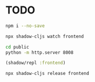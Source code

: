 # TODO

```sh
npm i --no-save
```

```sh
npx shadow-cljs watch frontend
```

```sh
cd public
python -m http.server 8008
```

```clj
(shadow/repl :frontend)
```

```sh
npx shadow-cljs release frontend
```